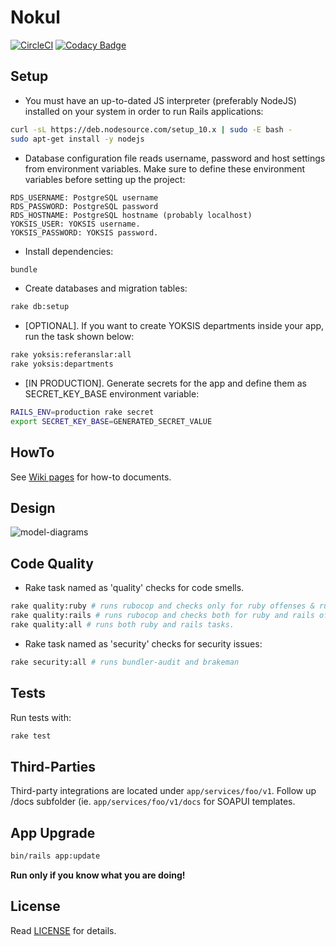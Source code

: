 # Nokul

[![CircleCI](https://circleci.com/gh/omu/nokul/tree/master.svg?style=svg&circle-token=a25e63abc0e1e6c074750d9b2ce5396e3e279d82)](https://circleci.com/gh/omu/nokul/tree/master) [![Codacy Badge](https://api.codacy.com/project/badge/Grade/6578e7454b81431aa0e0fe74e9cce9c9)](https://www.codacy.com?utm_source=github.com&amp;utm_medium=referral&amp;utm_content=omu/nokul&amp;utm_campaign=Badge_Grade)

## Setup

- You must have an up-to-dated JS interpreter (preferably NodeJS) installed on your system in order to run Rails applications:

```bash
curl -sL https://deb.nodesource.com/setup_10.x | sudo -E bash -
sudo apt-get install -y nodejs
```

- Database configuration file reads username, password and host settings from environment variables. Make sure to define these environment variables before setting up the project:

```
RDS_USERNAME: PostgreSQL username
RDS_PASSWORD: PostgreSQL password
RDS_HOSTNAME: PostgreSQL hostname (probably localhost)
YOKSIS_USER: YOKSIS username.
YOKSIS_PASSWORD: YOKSIS password.
```

- Install dependencies:

```bash
bundle
```

- Create databases and migration tables:

```bash
rake db:setup
```

- [OPTIONAL]. If you want to create YOKSIS departments inside your app, run the task shown below:

```bash
rake yoksis:referanslar:all
rake yoksis:departments
```

- [IN PRODUCTION]. Generate secrets for the app and define them as SECRET_KEY_BASE environment variable:

```bash
RAILS_ENV=production rake secret
export SECRET_KEY_BASE=GENERATED_SECRET_VALUE
```

## HowTo

See [Wiki pages](https://github.com/omu/nokul-bati/wiki) for how-to documents.

## Design

![model-diagrams](http://i65.tinypic.com/23u370m.png)

## Code Quality

- Rake task named as 'quality' checks for code smells.

```bash
rake quality:ruby # runs rubocop and checks only for ruby offenses & runs rubycritic (rubycritic includes reek!)
rake quality:rails # runs rubocop and checks both for ruby and rails offenses
rake quality:all # runs both ruby and rails tasks.
```

- Rake task named as 'security' checks for security issues:

```bash
rake security:all # runs bundler-audit and brakeman
```

## Tests

Run tests with:

```bash
rake test
```

## Third-Parties

Third-party integrations are located under `app/services/foo/v1`. Follow up /docs subfolder (ie. `app/services/foo/v1/docs` for SOAPUI templates.

## App Upgrade


```bash
bin/rails app:update
```

**Run only if you know what you are doing!**

## License

Read [LICENSE](LICENSE.md) for details.
